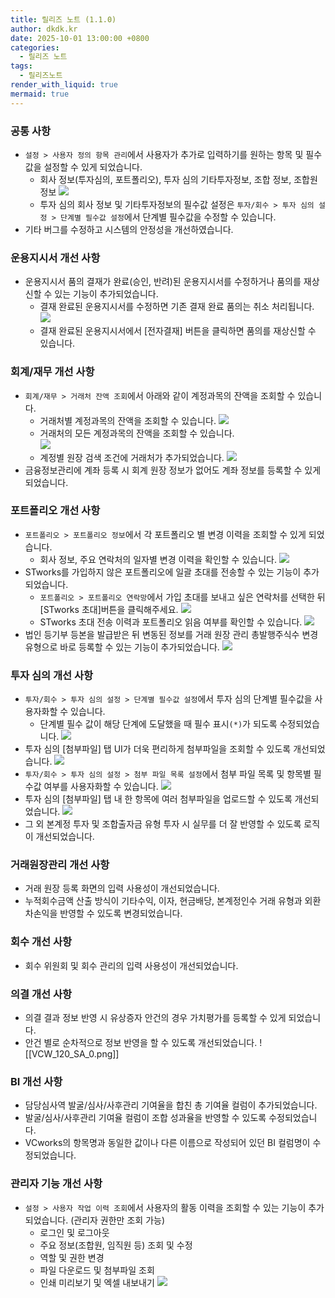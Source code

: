 ```yaml
---
title: 릴리즈 노트 (1.1.0)
author: dkdk.kr
date: 2025-10-01 13:00:00 +0800
categories:
  - 릴리즈 노트
tags:
  - 릴리즈노트
render_with_liquid: true
mermaid: true
---
```


### 공통 사항
- `설정 > 사용자 정의 항목 관리`에서 사용자가 추가로 입력하기를 원하는 항목 및 필수값을 설정할 수 있게 되었습니다.
	- 회사 정보(투자심의, 포트폴리오), 투자 심의 기타투자정보, 조합 정보, 조합원 정보
		![](/assets/img/VCW_120_CM_0.png)
	- 투자 심의 회사 정보 및 기타투자정보의 필수값 설정은 `투자/회수 > 투자 심의 설정 > 단계별 필수값 설정`에서 단계별 필수값을 수정할 수 있습니다. 
- 기타 버그를 수정하고 시스템의 안정성을 개선하였습니다.
### 운용지시서 개선 사항
- 운용지시서 품의 결재가 완료(승인, 반려)된 운용지시서를 수정하거나 품의를 재상신할 수 있는 기능이 추가되었습니다.
	- 결재 완료된 운용지시서를 수정하면 기존 결재 완료 품의는 취소 처리됩니다.
		![](/assets/img/VCW_120_OI_0.gif)
	- 결재 완료된 운용지시서에서 [전자결재] 버튼을 클릭하면 품의를 재상신할 수 있습니다.


### 회계/재무 개선 사항
- `회계/재무 > 거래처 잔액 조회`에서 아래와 같이 계정과목의 잔액을 조회할 수 있습니다.
	- 거래처별 계정과목의 잔액을 조회할 수 있습니다.
		![](/assets/img/VCW_120_FM_1.png)
	- 거래처의 모든 계정과목의 잔액을 조회할 수 있습니다.	 
		![](/assets/img/VCW_120_FM_3.png)
	- 계정별 원장 검색 조건에 거래처가 추가되었습니다.
		![](/assets/img/VCW_120_FM_2.png)
- 금융정보관리에 계좌 등록 시 회계 원장 정보가 없어도 계좌 정보를 등록할 수 있게 되었습니다.

### 포트폴리오 개선 사항
- `포트폴리오 > 포트폴리오 정보`에서 각 포트폴리오 별 변경 이력을 조회할 수 있게 되었습니다.
	- 회사 정보, 주요 연락처의 일자별 변경 이력을 확인할 수 있습니다.
		![](/assets/img/VCW_120_PM_0.png)
- STworks를 가입하지 않은 포트폴리오에 일괄 초대를 전송할 수 있는 기능이 추가되었습니다.
	- `포트폴리오 > 포트폴리오 연락망`에서 가입 초대를 보내고 싶은 연락처를 선택한 뒤 [STworks 초대]버튼을 클릭해주세요.
		![](/assets/img/VCW_120_BR_0.png)
	- STworks 초대 전송 이력과 포트폴리오 읽음 여부를 확인할 수 있습니다.
		![](/assets/img/VCW_120_PM_2.png)
- 법인 등기부 등본을 발급받은 뒤 변동된 정보를 거래 원장 관리 총발행주식수 변경 유형으로 바로 등록할 수 있는 기능이 추가되었습니다.
	![](/assets/img/VCW_120_PM_3.png)

### 투자 심의 개선 사항
- `투자/회수 > 투자 심의 설정 > 단계별 필수값 설정`에서 투자 심의 단계별 필수값을 사용자화할 수 있습니다.
	- 단계별 필수 값이 해당 단계에 도달했을 때 필수 표시`(*)`가 되도록 수정되었습니다.
	![](/assets/img/VCW_120_VS_0.png)
- 투자 심의 [첨부파일] 탭 UI가 더욱 편리하게 첨부파일을 조회할 수 있도록 개선되었습니다.
	![](/assets/img/VCW_120_VS_1.gif)
- `투자/회수 > 투자 심의 설정 > 첨부 파일 목록 설정`에서 첨부 파일 목록 및 항목별 필수값 여부를 사용자화할 수 있습니다.
	![](/assets/img/VCW_120_VS_3.png)
- 투자 심의 [첨부파일] 탭 내 한 항목에 여러 첨부파일을 업로드할 수 있도록 개선되었습니다.
	![](/assets/img/VCW_120_VS_2.gif)
- 그 외 본계정 투자 및 조합출자금 유형 투자 시 실무를 더 잘 반영할 수 있도록 로직이 개선되었습니다.

### 거래원장관리 개선 사항
- 거래 원장 등록 화면의 입력 사용성이 개선되었습니다.
- 누적회수금액 산출 방식이 기타수익, 이자, 현금배당, 본계정인수 거래 유형과 외환차손익을 반영할 수 있도록 변경되었습니다.

### 회수 개선 사항
- 회수 위원회 및 회수 관리의 입력 사용성이 개선되었습니다.

### 의결 개선 사항
- 의결 결과 정보 반영 시 유상증자 안건의 경우 가치평가를 등록할 수 있게 되었습니다.
- 안건 별로 순차적으로 정보 반영을 할 수 있도록 개선되었습니다.
	![[VCW_120_SA_0.png]]

### BI 개선 사항
- 담당심사역 발굴/심사/사후관리 기여율을 합친 총 기여율 컬럼이 추가되었습니다.
- 발굴/심사/사후관리 기여율 컬럼이 조합 성과율을 반영할 수 있도록 수정되었습니다.
- VCworks의 항목명과 동일한 값이나 다른 이름으로 작성되어 있던 BI 컬럼명이 수정되었습니다.

### 관리자 기능 개선 사항
- `설정 > 사용자 작업 이력 조회`에서 사용자의 활동 이력을 조회할 수 있는 기능이 추가되었습니다. (관리자 권한만 조회 가능)
	- 로그인 및 로그아웃
	- 주요 정보(조합원, 임직원 등) 조회 및 수정
	- 역할 및 권한 변경
	- 파일 다운로드 및 첨부파일 조회
	- 인쇄 미리보기 및 엑셀 내보내기
	![](/assets/img/VCW_120_CM_1.png)